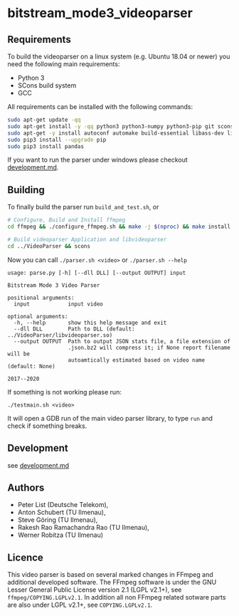 # bitstream_mode3_videoparser

## Requirements
To build the videoparser on a linux system (e.g. Ubuntu 18.04 or newer) you need the following main requirements:

* Python 3
* SCons build system
* GCC

All requirements can be installed with the following commands:
```bash
sudo apt-get update -qq
sudo apt-get install -y -qq python3 python3-numpy python3-pip git scons
sudo apt-get -y install autoconf automake build-essential libass-dev libfreetype6-dev libsdl2-dev libtheora-dev libtool libva-dev libvdpau-dev libvorbis-dev libxcb1-dev libxcb-shm0-dev libxcb-xfixes0-dev pkg-config texinfo wget zlib1g-dev yasm
sudo pip3 install --upgrade pip
sudo pip3 install pandas
```


If you want to run the parser under windows please checkout [development.md](./development.md).

## Building
To finally build the parser run `build_and_test.sh`, or

```bash
# Configure, Build and Install ffmpeg
cd ffmpeg && ./configure_ffmpeg.sh && make -j $(nproc) && make install

# Build videoparser Application and libvideoparser
cd ../VideoParser && scons
```

Now you can call `./parser.sh <video>` or `./parser.sh --help`

```
usage: parse.py [-h] [--dll DLL] [--output OUTPUT] input

Bitstream Mode 3 Video Parser

positional arguments:
  input            input video

optional arguments:
  -h, --help       show this help message and exit
  --dll DLL        Path to DLL (default: ../VideoParser/libvideoparser.so)
  --output OUTPUT  Path to output JSON stats file, a file extension of
                   .json.bz2 will compress it; if None report filename will be
                   autoamtically estimated based on video name (default: None)

2017--2020
```

If something is not working please run:
```
./testmain.sh <video>
```
It will open a GDB run of the main video parser library, to type `run` and check if something breaks.


## Development
see [development.md](./development.md)



## Authors

* Peter List (Deutsche Telekom),
* Anton Schubert (TU Ilmenau),
* Steve Göring (TU Ilmenau),
* Rakesh Rao Ramachandra Rao (TU Ilmenau),
* Werner Robitza (TU Ilmenau)


## Licence
This video parser is based on several marked changes in FFmpeg and additional developed software.
The FFmpeg software is under the GNU Lesser General Public License version 2.1 (LGPL v2.1+), see `ffmpeg/COPYING.LGPLv2.1`.
In addition all non FFmpeg related sotware parts are also under LGPL v2.1+, see `COPYING.LGPLv2.1`.

